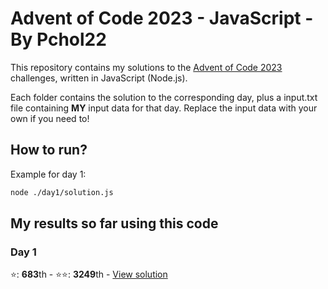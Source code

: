 # Advent of Code 2023 - JavaScript - By Pchol22

This repository contains my solutions to the [Advent of Code 2023](https://adventofcode.com/2023) challenges, written in JavaScript (Node.js).

Each folder contains the solution to the corresponding day, plus a input.txt file containing **MY** input data for that day. Replace the input data with your own if you need to!

## How to run?

Example for day 1:

```bash
node ./day1/solution.js
```

## My results so far using this code

### Day 1

⭐️: **683**th - ⭐️⭐️: **3249**th - [View solution](./day1/solution.js)